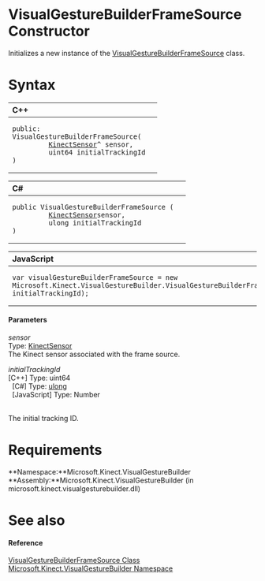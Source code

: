 VisualGestureBuilderFrameSource Constructor  
===========================================  

Initializes a new instance of the [VisualGestureBuilderFrameSource](../VisualGestureBuilderFram.md) class. <span id="syntaxSection"></span>

Syntax  
======  

<table>
<colgroup>
<col width="100%" />
</colgroup>
<thead>
<tr class="header">
<th align="left">C++</th>
</tr>
</thead>
<tbody>
<tr class="odd">
<td align="left"><pre><code>public:  
VisualGestureBuilderFrameSource(  
         <a href="../../Kinect/KinectSensor_Class.md">KinectSensor</a>^ sensor,  
         uint64 initialTrackingId  
)</code></pre></td>
</tr>
</tbody>
</table>

<table>
<colgroup>
<col width="100%" />
</colgroup>
<thead>
<tr class="header">
<th align="left">C#</th>
</tr>
</thead>
<tbody>
<tr class="odd">
<td align="left"><pre><code>public VisualGestureBuilderFrameSource (  
         <a href="../../Kinect/KinectSensor_Class.md">KinectSensor</a>sensor,  
         ulong initialTrackingId  
)</code></pre></td>
</tr>
</tbody>
</table>

<table>
<colgroup>
<col width="100%" />
</colgroup>
<thead>
<tr class="header">
<th align="left">JavaScript</th>
</tr>
</thead>
<tbody>
<tr class="odd">
<td align="left"><pre><code>var visualGestureBuilderFrameSource = new Microsoft.Kinect.VisualGestureBuilder.VisualGestureBuilderFrameSource(sensor, initialTrackingId);</code></pre></td>
</tr>
</tbody>
</table>

<span id="ID4EK"></span>
#### Parameters  

*sensor*    
Type: [KinectSensor](../../Kinect/KinectSensor_Class.md)  
The Kinect sensor associated with the frame source.  

*initialTrackingId*    
[C++] Type: uint64  
  [C\#] Type: [ulong](http://msdn.microsoft.com/en-us/library/system.uint64.aspx)  
  [JavaScript] Type: Number  
   

The initial tracking ID.  

<span id="requirements"></span>

Requirements  
============  

**Namespace:**Microsoft.Kinect.VisualGestureBuilder  
**Assembly:**Microsoft.Kinect.VisualGestureBuilder (in microsoft.kinect.visualgesturebuilder.dll)  

<span id="ID4EGB"></span>

See also  
========  

<span id="ID4EIB"></span>
#### Reference  

[VisualGestureBuilderFrameSource Class](../VisualGestureBuilderFram.md)  
 [Microsoft.Kinect.VisualGestureBuilder Namespace](../../Kinect.VisualGestureBuil.md)  



<!--Please do not edit the data in the comment block below.-->
<!--
TOCTitle : VisualGestureBuilderFrameSource Constructor
RLTitle : VisualGestureBuilderFrameSource Constructor
KeywordK : VisualGestureBuilderFrameSource class, constructor
KeywordK : VisualGestureBuilderFrameSource.VisualGestureBuilderFrameSource constructor
KeywordF : Microsoft.Kinect.VisualGestureBuilder.VisualGestureBuilderFrameSource.#ctor
KeywordF : Microsoft.Kinect.VisualGestureBuilder.VisualGestureBuilderFrameSource.VisualGestureBuilderFrameSource
KeywordF : Microsoft.Kinect.VisualGestureBuilder.VisualGestureBuilderFrameSource.New
KeywordF : Microsoft.Kinect.VisualGestureBuilder.VisualGestureBuilderFrameSource.#ctor(WindowsPreview.Kinect.KinectSensor,System.UInt64)
KeywordF : VisualGestureBuilderFrameSource.VisualGestureBuilderFrameSource
KeywordF : VisualGestureBuilderFrameSource.New
KeywordA : M:Microsoft.Kinect.VisualGestureBuilder.VisualGestureBuilderFrameSource.#ctor(WindowsPreview.Kinect.KinectSensor,System.UInt64)
AssetID : M:Microsoft.Kinect.VisualGestureBuilder.VisualGestureBuilderFrameSource.#ctor(WindowsPreview.Kinect.KinectSensor,System.UInt64)
Locale : en-us
CommunityContent : 1
APIType : Managed
APILocation : microsoft.kinect.visualgesturebuilder.dll
APIName : Microsoft.Kinect.VisualGestureBuilder.VisualGestureBuilderFrameSource
TargetOS : Windows
TopicType : kbSyntax
DevLang : VB
DevLang : CSharp
DevLang : JavaScript
DevLang : C++
DocSet : K4Wv2
ProjType : K4Wv2Proj
Technology : Kinect for Windows
Product : Kinect for Windows SDK v2
productversion : 20
-->
